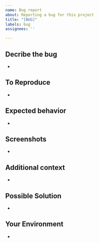```yaml
---
name: Bug report
about: Reporting a bug for this project
title: "[BUG]"
labels: bug
assignees: ''

---
```


## Decribe the bug
-

## To Reproduce
- 

## Expected behavior
- 

## Screenshots
-

## Additional context
- 

## Possible Solution
- 

## Your Environment
-
